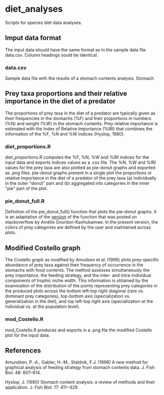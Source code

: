 # diet_analyses

Scripts for species diet data analyses.

## Imput data format

The input data should have the same format as in the sample data file data.csv. Column headings sould be identical.

### data.csv

Sample data file with the results of a stomach contents analysis. Stomach

## Prey taxa proportions and their relative importance in the diet of a predator

The proportions of prey taxa in the diet of a predator are typically given as their frequencies in the stomachs (%F) and their proportions in numbers (%N) and weight (%W) in the stomach contents. Prey relative importance is estimated with the Index of Relative Importance (%IRI) that combines the information of the %F, %N and %W indices (Hyslop, 1980).

### diet_proportions.R

diet_proportions.R computes the %F, %N, %W and %IRI indices for the input data and exports indices values as a .csv file. The %N, %W and %IRI values for the prey taxa are also plotted as pie-donut graphs and exported as .png files. pie-donut graphs present in a single plot the proportions or relative importance in the diet of a predator of the prey taxa (a) individually in the outer "donut" part and (b) aggregated into categories in the inner "pie" part of the plot.

### pie_donut_full.R

Definition of the pie_donut_full() function that plots the pie-donut graphs. It is an adaptation of the [version](https://stackoverflow.com/questions/68095243/piedonut-how-to-change-color-of-pie-and-donut) of the function that was posted on stackoverflow by Amélie Gourdon-Kanhukamwe. In the present version, the colors of prey categories are defined by the user and maintained across plots.

## Modified Costello graph

The Costello graph as modified by Amudsen et al. (1996) plots prey-specific abundance of prey taxa against their frequency of occurrence in the stomachs with food contents. The method assesses simultaneously the prey importance, the feeding strategy, and the inter- and intra-individual components of trophic niche width. This information is obtained by the examination of the distribution of the points representing prey categories in the produced plots across the bottom left-top right diagonal (rare vs. dominant prey categories), top-bottom axis (specialization vs. generalization in the diet), and top left-top right axis (specialization at the individual vs. at the population level).

### mod_Costello.R

mod_Costello.R produces and exports in a .png file the modified Costello plot for the input data.

## References

Amundsen, P.-A., Gabler, H.-M., Staldvik, F.J. (1996) A new method for graphical analysis of feeding strategy from stomach contents data. J. Fish Biol. 48: 607–614.

Hyslop, J. (1980) Stomach content analysis: a review of methods and their application. J. Fish Biol. 17: 411−429.




